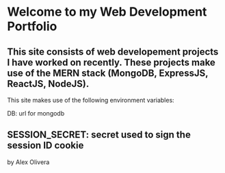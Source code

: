 Welcome to my Web Development Portfolio
=================

This site consists of web developement projects I have worked on recently. These projects make use of the MERN stack (MongoDB, ExpressJS, ReactJS, NodeJS).
------------

This site makes use of the following environment variables:

DB: url for mongodb

SESSION_SECRET: secret used to sign the session ID cookie
-------------------

by Alex Olivera
